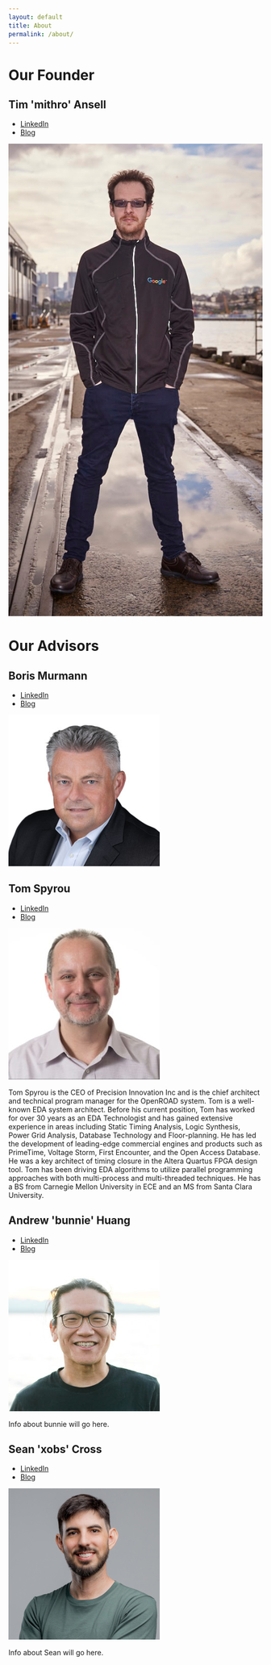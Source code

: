 ```yaml
---
layout: default
title: About
permalink: /about/
---
```


# Our Founder

<div class="headshot">

## Tim 'mithro' Ansell

 * [LinkedIn](https://www.linkedin.com/in/mithro/)
 * [Blog](https://blog.mithis.net)


![Tim's headshot](/assets/images/people/tim.jpg)

</div>


# Our Advisors


<div class="headshot">


## Boris Murmann

 * [LinkedIn](https://www.linkedin.com/in/bmurmann/)
 * [Blog](https://ee.hawaii.edu/faculty/profile?usr=121)

![Boris' headshot](/assets/images/people/boris.jpg)


</div><!-- --><div class="headshot">


## Tom Spyrou

 * [LinkedIn](https://www.linkedin.com/in/tomspyrou/)
 * [Blog]()


![Tom's headshot](/assets/images/people/tom.jpg)

Tom Spyrou is the CEO of Precision Innovation Inc and is the chief architect
and technical program manager for the OpenROAD system. Tom is a well-known EDA
system architect. Before his current position, Tom has worked for over 30 years
as an EDA Technologist and has gained extensive experience in areas including
Static Timing Analysis, Logic Synthesis, Power Grid Analysis, Database
Technology and Floor-planning. He has led the development of leading-edge
commercial engines and products such as PrimeTime, Voltage Storm, First
Encounter, and the Open Access Database. He was a key architect of timing
closure in the Altera Quartus FPGA design tool. Tom has been driving EDA
algorithms to utilize parallel programming approaches with both multi-process
and multi-threaded techniques. He has a BS from Carnegie Mellon University in
ECE and an MS from Santa Clara University.


</div><!-- --><div class="headshot">


## Andrew 'bunnie' Huang

 * [LinkedIn]()
 * [Blog](https://www.bunniestudios.com/)

![Bunnie's headshot](/assets/images/people/bunnie.jpg)

Info about bunnie will go here.

</div><!-- --><div class="headshot">


## Sean 'xobs' Cross

 * [LinkedIn]()
 * [Blog](https://xobs.io/)

![Sean's headshot](/assets/images/people/xobs.jpg)

Info about Sean will go here.


</div>

